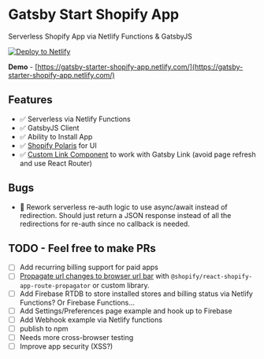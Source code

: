 # Gatsby Start Shopify App

Serverless Shopify App via Netlify Functions & GatsbyJS

[![Deploy to Netlify](https://www.netlify.com/img/deploy/button.svg)](https://app.netlify.com/start/deploy?repository=https://github.com/gil--/gatsby-starter-shopify-app)

**Demo** - [https://gatsby-starter-shopify-app.netlify.com/](https://gatsby-starter-shopify-app.netlify.com/)

## Features
- ✅ Serverless via Netlify Functions
- ✅ GatsbyJS Client
- ✅ Ability to Install App
- ✅ [Shopify Polaris](https://github.com/Shopify/polaris-react) for UI
- ✅ [Custom Link Component](https://polaris.shopify.com/components/structure/app-provider#navigation) to work with Gatsby Link (avoid page refresh and use React Router)

## Bugs
- 🐞 Rework serverless re-auth logic to use async/await instead of redirection. Should just return a JSON response instead of all the redirections for re-auth since no callback is needed.

## TODO - Feel free to make PRs
- [ ] Add recurring billing support for paid apps
- [ ] [Propagate url changes to browser url bar](https://github.com/Shopify/unite-react-node-app-workshop/blob/step5/bonus.md#step-8-getting-our-url-bar-to-update-mal) with `@shopify/react-shopify-app-route-propagator` or custom library.
- [ ] Add Firebase RTDB to store installed stores and billing status via Netlify Functions? Or Firebase Functions...
- [ ] Add Settings/Preferences page example and hook up to Firebase
- [ ] Add Webhook example via Netlify functions
- [ ] publish to npm
- [ ] Needs more cross-browser testing
- [ ] Improve app security (XSS?)
